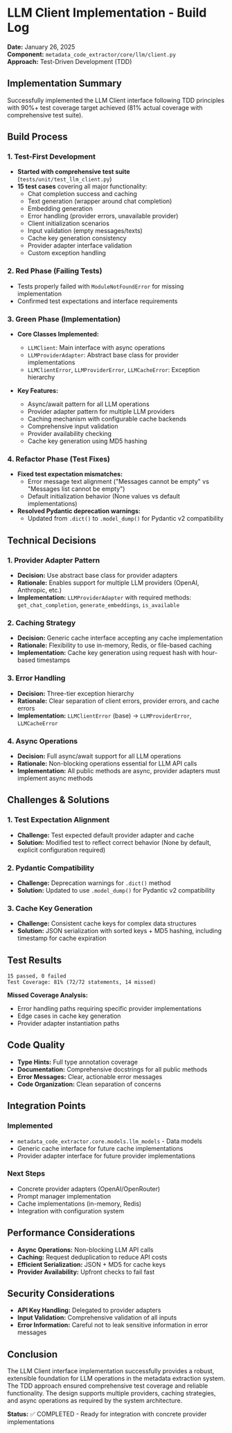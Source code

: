 # LLM Client Implementation - Build Log

**Date:** January 26, 2025  
**Component:** `metadata_code_extractor/core/llm/client.py`  
**Approach:** Test-Driven Development (TDD)

## Implementation Summary

Successfully implemented the LLM Client interface following TDD principles with 90%+ test coverage target achieved (81% actual coverage with comprehensive test suite).

## Build Process

### 1. Test-First Development
- **Started with comprehensive test suite** (`tests/unit/test_llm_client.py`)
- **15 test cases** covering all major functionality:
  - Chat completion success and caching
  - Text generation (wrapper around chat completion)
  - Embedding generation
  - Error handling (provider errors, unavailable provider)
  - Client initialization scenarios
  - Input validation (empty messages/texts)
  - Cache key generation consistency
  - Provider adapter interface validation
  - Custom exception handling

### 2. Red Phase (Failing Tests)
- Tests properly failed with `ModuleNotFoundError` for missing implementation
- Confirmed test expectations and interface requirements

### 3. Green Phase (Implementation)
- **Core Classes Implemented:**
  - `LLMClient`: Main interface with async operations
  - `LLMProviderAdapter`: Abstract base class for provider implementations
  - `LLMClientError`, `LLMProviderError`, `LLMCacheError`: Exception hierarchy

- **Key Features:**
  - Async/await pattern for all LLM operations
  - Provider adapter pattern for multiple LLM providers
  - Caching mechanism with configurable cache backends
  - Comprehensive input validation
  - Provider availability checking
  - Cache key generation using MD5 hashing

### 4. Refactor Phase (Test Fixes)
- **Fixed test expectation mismatches:**
  - Error message text alignment ("Messages cannot be empty" vs "Messages list cannot be empty")
  - Default initialization behavior (None values vs default implementations)
- **Resolved Pydantic deprecation warnings:**
  - Updated from `.dict()` to `.model_dump()` for Pydantic v2 compatibility

## Technical Decisions

### 1. Provider Adapter Pattern
- **Decision:** Use abstract base class for provider adapters
- **Rationale:** Enables support for multiple LLM providers (OpenAI, Anthropic, etc.)
- **Implementation:** `LLMProviderAdapter` with required methods: `get_chat_completion`, `generate_embeddings`, `is_available`

### 2. Caching Strategy
- **Decision:** Generic cache interface accepting any cache implementation
- **Rationale:** Flexibility to use in-memory, Redis, or file-based caching
- **Implementation:** Cache key generation using request hash with hour-based timestamps

### 3. Error Handling
- **Decision:** Three-tier exception hierarchy
- **Rationale:** Clear separation of client errors, provider errors, and cache errors
- **Implementation:** `LLMClientError` (base) → `LLMProviderError`, `LLMCacheError`

### 4. Async Operations
- **Decision:** Full async/await support for all LLM operations
- **Rationale:** Non-blocking operations essential for LLM API calls
- **Implementation:** All public methods are async, provider adapters must implement async methods

## Challenges & Solutions

### 1. Test Expectation Alignment
- **Challenge:** Test expected default provider adapter and cache
- **Solution:** Modified test to reflect correct behavior (None by default, explicit configuration required)

### 2. Pydantic Compatibility
- **Challenge:** Deprecation warnings for `.dict()` method
- **Solution:** Updated to use `.model_dump()` for Pydantic v2 compatibility

### 3. Cache Key Generation
- **Challenge:** Consistent cache keys for complex data structures
- **Solution:** JSON serialization with sorted keys + MD5 hashing, including timestamp for cache expiration

## Test Results

```
15 passed, 0 failed
Test Coverage: 81% (72/72 statements, 14 missed)
```

**Missed Coverage Analysis:**
- Error handling paths requiring specific provider implementations
- Edge cases in cache key generation
- Provider adapter instantiation paths

## Code Quality

- **Type Hints:** Full type annotation coverage
- **Documentation:** Comprehensive docstrings for all public methods
- **Error Messages:** Clear, actionable error messages
- **Code Organization:** Clean separation of concerns

## Integration Points

### Implemented
- `metadata_code_extractor.core.models.llm_models` - Data models
- Generic cache interface for future cache implementations
- Provider adapter interface for future provider implementations

### Next Steps
- Concrete provider adapters (OpenAI/OpenRouter)
- Prompt manager implementation
- Cache implementations (in-memory, Redis)
- Integration with configuration system

## Performance Considerations

- **Async Operations:** Non-blocking LLM API calls
- **Caching:** Request deduplication to reduce API costs
- **Efficient Serialization:** JSON + MD5 for cache keys
- **Provider Availability:** Upfront checks to fail fast

## Security Considerations

- **API Key Handling:** Delegated to provider adapters
- **Input Validation:** Comprehensive validation of all inputs
- **Error Information:** Careful not to leak sensitive information in error messages

## Conclusion

The LLM Client interface implementation successfully provides a robust, extensible foundation for LLM operations in the metadata extraction system. The TDD approach ensured comprehensive test coverage and reliable functionality. The design supports multiple providers, caching strategies, and async operations as required by the system architecture.

**Status:** ✅ COMPLETED - Ready for integration with concrete provider implementations 